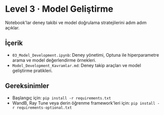 # Level 3 · Model Geliştirme

Notebook'lar deney takibi ve model doğrulama stratejilerini adım adım açıklar.

## İçerik
- `03_Model_Development.ipynb`: Deney yönetimi, Optuna ile hiperparametre arama ve model değerlendirme örnekleri.
- `Model_Development_Kavramlar.md`: Deney takip araçları ve model geliştirme pratikleri.

## Gereksinimler
- Başlangıç için: `pip install -r requirements.txt`
- WandB, Ray Tune veya derin öğrenme framework'leri için: `pip install -r requirements-optional.txt`
